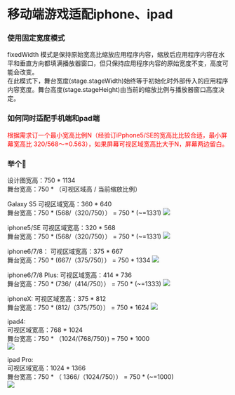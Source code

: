 # 移动端游戏适配iphone、ipad

### 使用固定宽度模式

fixedWidth 模式是保持原始宽高比缩放应用程序内容，缩放后应用程序内容在水平和垂直方向都填满播放器窗口，但只保持应用程序内容的原始宽度不变，高度可能会改变。  
在此模式下，舞台宽度(stage.stageWidth)始终等于初始化时外部传入的应用程序内容宽度。舞台高度(stage.stageHeight)由当前的缩放比例与播放器窗口高度决定。

### 如何同时适配手机端和pad端
<label style='color:red'>根据需求订一个最小宽高比例N（经验订iPphone5/SE的宽高比比较合适，最小屏幕宽高比 320/568～=0.563），如果屏幕可视区域宽高比大于N，屏幕两边留白。</label>

### 举个🌰
设计图宽高：750 * 1134  
舞台宽高：750 * （可视区域高 / 当前缩放比例）  

Galaxy S5
可视区域宽高：360 * 640   
舞台宽高：750 * (568/（320/750）） = 750 * (~=1331)
![](./Galaxy_S5.png)

iphone5/SE
可视区域宽高：320 * 568   
舞台宽高：750 * (568/（320/750）） = 750 * (~=1331)
![](./iPhone_5_SE.png)

iphone6/7/8：
可视区域宽高：375 * 667   
舞台宽高：750 * (667/（375/750）） = 750 * 1334
![](./iPhone_6_7_8.png)

iphone6/7/8 Plus:
可视区域宽高：414 * 736   
舞台宽高：750 * (736/（414/750）） = 750 * (~=1333)
![](./iPhone_6_7_8_Plus.png)

iphoneX:
可视区域宽高：375 * 812   
舞台宽高：750 * (812/（375/750）） = 750 * 1624
![](./iPhone_X.png)

ipad4:  
可视区域宽高：768 * 1024  
舞台宽高：750 * （1024/(768/750）) = 750 * 1000  
![](./iPad.png)

ipad Pro:  
可视区域宽高：1024 * 1366  
舞台宽高：750 * （ 1366/（1024/750）） = 750 * (~=1000)  
![](./iPad_Pro.png)


